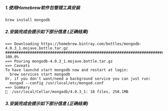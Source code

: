 
##### 1.使用Homebrew软件包管理工具安装

` brew install mongodb `

##### 2.安装完成会提示如下部分信息 (正确结果)

```
==> Downloading https://homebrew.bintray.com/bottles/mongodb-4.0.3_1.mojave.bottle.tar.gz
######################################################################## 100.0%
==> Pouring mongodb-4.0.3_1.mojave.bottle.tar.gz
==> Caveats
To have launchd start mongodb now and restart at login:
  brew services start mongodb
Or, if you don't want/need a background service you can just run:
  mongod --config /usr/local/etc/mongod.conf
==> Summary
🍺  /usr/local/Cellar/mongodb/4.0.3_1: 18 files, 258.1MB
```

##### 3.安装完成会提示如下部分信息 (正确结果)